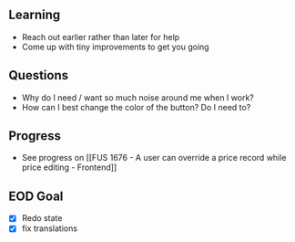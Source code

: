 ## Learning 
- Reach out earlier rather than later for help
- Come up with tiny improvements to get you going


## Questions
- Why do I need / want so much noise around me when I work?
- How can I best change the color of the button? Do I need to? 


## Progress
- See progress on [[FUS 1676 - A user can override a price record while price editing - Frontend]]


## EOD Goal
- [x] Redo state
- [x] fix translations